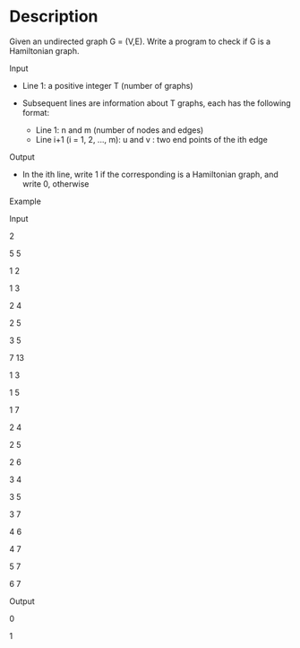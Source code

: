 # Description

Given an undirected graph G = (V,E). Write a program to check if G is a Hamiltonian graph.

Input

- Line 1: a positive integer T (number of graphs)
- Subsequent lines are information about T graphs, each has the following format:

    - Line 1: n and m (number of nodes and edges)
    - Line i+1 (i = 1, 2, ..., m): u and v : two end points of the ith edge

Output

- In the ith line, write 1 if the corresponding is a Hamiltonian graph, and write 0, otherwise

Example

Input

2

5 5

1 2

1 3

2 4

2 5

3 5

7 13

1 3

1 5

1 7

2 4

2 5

2 6

3 4

3 5 

3 7

4 6

4 7

5 7

6 7

Output

0

1